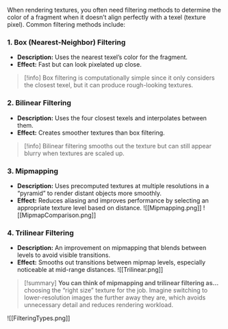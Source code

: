 When rendering textures, you often need filtering methods to determine the color of a fragment when it doesn’t align perfectly with a texel (texture pixel). Common filtering methods include:

### 1. **Box (Nearest-Neighbor) Filtering**
   - **Description:** Uses the nearest texel’s color for the fragment.
   - **Effect:** Fast but can look pixelated up close.
>[!info]
> Box filtering is computationally simple since it only considers the closest texel, but it can produce rough-looking textures.

### 2. **Bilinear Filtering**
   - **Description:** Uses the four closest texels and interpolates between them.
   - **Effect:** Creates smoother textures than box filtering.

>[!info]
> Bilinear filtering smooths out the texture but can still appear blurry when textures are scaled up.

### 3. **Mipmapping**
   - **Description:** Uses precomputed textures at multiple resolutions in a “pyramid” to render distant objects more smoothly.
   - **Effect:** Reduces aliasing and improves performance by selecting an appropriate texture level based on distance.
   ![[Mipmapping.png]]
   ![[MipmapComparison.png]]

### 4. **Trilinear Filtering**
   - **Description:** An improvement on mipmapping that blends between levels to avoid visible transitions.
   - **Effect:** Smooths out transitions between mipmap levels, especially noticeable at mid-range distances.
   ![[Trilinear.png]]

>[!summary] **You can think of mipmapping and trilinear filtering as...**  
> choosing the “right size” texture for the job. Imagine switching to lower-resolution images the further away they are, which avoids unnecessary detail and reduces rendering workload.


![[FilteringTypes.png]]
